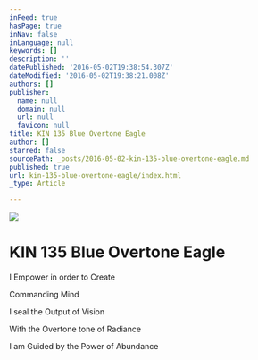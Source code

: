 ```yaml
---
inFeed: true
hasPage: true
inNav: false
inLanguage: null
keywords: []
description: ''
datePublished: '2016-05-02T19:38:54.307Z'
dateModified: '2016-05-02T19:38:21.008Z'
authors: []
publisher:
  name: null
  domain: null
  url: null
  favicon: null
title: KIN 135 Blue Overtone Eagle
author: []
starred: false
sourcePath: _posts/2016-05-02-kin-135-blue-overtone-eagle.md
published: true
url: kin-135-blue-overtone-eagle/index.html
_type: Article

---
```

![](https://the-grid-user-content.s3-us-west-2.amazonaws.com/c4a15113-e084-45d9-9433-847689befcc9.png)

# KIN 135 Blue Overtone Eagle

I Empower in order to Create

Commanding Mind

I seal the Output of Vision

With the Overtone tone of Radiance

I am Guided by the Power of Abundance